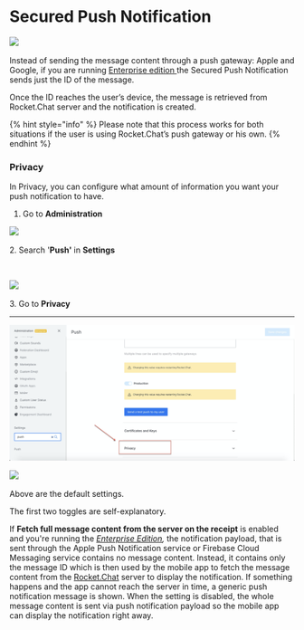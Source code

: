 # Secured Push Notification

![](<../../../.gitbook/assets/2021-06-10\_22-31-38 (3) (3) (3) (3) (3) (3) (3) (3) (3) (2) (3) (1) (1) (1) (1) (1) (26).jpg>)

Instead of sending the message content through a push gateway: Apple and Google, if you are running [Enterprise edition ](../../../setup-and-administer-rocket.chat/enterprise-edition-trial/)the Secured Push Notification sends just the ID of the message.

Once the ID reaches the user’s device, the message is retrieved from Rocket.Chat server and the notification is created.

{% hint style="info" %}
Please note that this process works for both situations if the user is using Rocket.Chat’s push gateway or his own.
{% endhint %}

### Privacy <a href="#privacy" id="privacy"></a>

In Privacy, you can configure what amount of information you want your push notification to have.‌

1. Go to **Administration**

![](https://gblobscdn.gitbook.com/assets%2F-M418Ul0aSTwf2PYsyPW%2F-MIu7bi07NaZFbYSpJXT%2F-MIuGig9NcK8dKxenTuF%2Fimage.png?alt=media\&token=12c524f6-d316-404d-8d1c-8900b61b22fb)

2\. Search '**Push'** in **Settings**

​‌

![](https://gblobscdn.gitbook.com/assets%2F-M418Ul0aSTwf2PYsyPW%2F-MNoqPzvogBnNTSPZgYI%2F-MNowERLUMcrX9DNhVFy%2Fimage.png?alt=media\&token=34db2493-3fc7-4c38-972b-52e0517731bf)

3\. Go to **Privacy**

***

![](<../../../.gitbook/assets/image (151).png>)

![](https://gblobscdn.gitbook.com/assets%2F-M418Ul0aSTwf2PYsyPW%2F-MNzbyGrcLT-zbYvvICD%2F-MNze\_IPgEDo\_oOUzi8I%2Fimage.png?alt=media\&token=053aa749-50ef-4b1d-912e-c795ecc7c58f)

Above are the default settings.

The first two toggles are self-explanatory.

If **Fetch full message content from the server on the receipt** is enabled and you're running the [_Enterprise Edition_](https://rocket.chat/pricing)_,_ the notification payload, that is sent through the Apple Push Notification service or Firebase Cloud Messaging service contains no message content. Instead, it contains only the message ID which is then used by the mobile app to fetch the message content from the [Rocket.Chat](http://rocket.chat) server to display the notification. If something happens and the app cannot reach the server in time, a generic push notification message is shown. When the setting is disabled, the whole message content is sent via push notification payload so the mobile app can display the notification right away.
